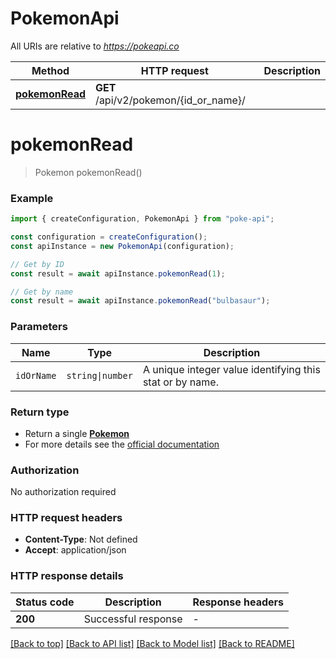 # PokemonApi

All URIs are relative to *https://pokeapi.co*

| Method                                       | HTTP request                          | Description |
| -------------------------------------------- | ------------------------------------- | ----------- |
| [**pokemonRead**](PokemonApi.md#pokemonRead) | **GET** /api/v2/pokemon/{id_or_name}/ |

<!-- [**pokemonList**](PokemonApi.md#pokemonList) | **GET** /api/v2/pokemon/ |  -->

<!-- # **pokemonList**
> PokemonList200Response pokemonList()


### Example


```typescript
import {  } from '';
import * as fs from 'fs';

const configuration = .createConfiguration();
const apiInstance = new .PokemonApi(configuration);

let body:.PokemonApiPokemonListRequest = {
  // number (optional)
  limit: 1,
  // number (optional)
  offset: 1,
};

apiInstance.pokemonList(body).then((data:any) => {
  console.log('API called successfully. Returned data: ' + data);
}).catch((error:any) => console.error(error));
```


### Parameters

Name | Type | Description  | Notes
------------- | ------------- | ------------- | -------------
 **limit** | [**number**] |  | (optional) defaults to undefined
 **offset** | [**number**] |  | (optional) defaults to undefined


### Return type

**PokemonList200Response**

### Authorization

No authorization required

### HTTP request headers

 - **Content-Type**: Not defined
 - **Accept**: application/json


### HTTP response details
| Status code | Description | Response headers |
|-------------|-------------|------------------|
**200** | OK |  -  |

[[Back to top]](#) [[Back to API list]](README.md#documentation-for-api-endpoints) [[Back to Model list]](README.md#documentation-for-models) [[Back to README]](README.md) -->

# **pokemonRead**

> Pokemon pokemonRead()

### Example

```typescript
import { createConfiguration, PokemonApi } from "poke-api";

const configuration = createConfiguration();
const apiInstance = new PokemonApi(configuration);

// Get by ID
const result = await apiInstance.pokemonRead(1);

// Get by name
const result = await apiInstance.pokemonRead("bulbasaur");
```

### Parameters

| Name       | Type             | Description                                              |
| ---------- | ---------------- | -------------------------------------------------------- |
| `idOrName` | `string\|number` | A unique integer value identifying this stat or by name. |

### Return type

- Return a single [**Pokemon**](./models/Pokemon.ts)
- For more details see the [official documentation](https://pokeapi.co/docs/v2#pokemon)

### Authorization

No authorization required

### HTTP request headers

- **Content-Type**: Not defined
- **Accept**: application/json

### HTTP response details

| Status code | Description         | Response headers |
| ----------- | ------------------- | ---------------- |
| **200**     | Successful response | -                |

[[Back to top]](#) [[Back to API list]](README.md#documentation-for-api-endpoints) [[Back to Model list]](README.md#documentation-for-models) [[Back to README]](README.md)
